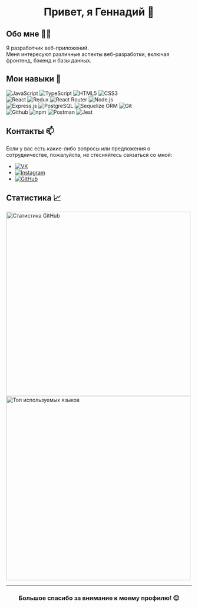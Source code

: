 <h1 align="center">Привет, я Геннадий 👋</h1>

## Обо мне 🧑‍💻

Я разработчик веб-приложений.
<br>
Меня интересуют различные аспекты веб-разработки, включая фронтенд, бэкенд и базы данных.

## Мои навыки 💪

  ![JavaScript](https://img.shields.io/badge/JavaScript-20232A?style=for-the-badge&logo=javascript)
  ![TypeScript](https://img.shields.io/badge/TypeScript-007ACC?style=for-the-badge&logo=typescript&logoColor=white)
  ![HTML5](https://img.shields.io/badge/HTML5-E34F26?style=for-the-badge&logo=html5&logoColor=white)
  ![CSS3](https://img.shields.io/badge/CSS3-1572B6?style=for-the-badge&logo=css3&logoColor=white)
  <br>
  ![React](https://img.shields.io/badge/React-20232A?style=for-the-badge&logo=react&logoColor=61DAFB)
  ![Redux](https://img.shields.io/badge/Redux-593D88?style=for-the-badge&logo=redux&logoColor=white)
  ![React Router](https://img.shields.io/badge/React_Router-CA4245?style=for-the-badge&logo=react-router&logoColor=white)
  ![Node.js](https://img.shields.io/badge/Node.js-20232A?style=for-the-badge&logo=node.js&logoColor=white)
  <br>
  ![Express.js](https://img.shields.io/badge/Express.js-404D59?style=for-the-badge)
  ![PostgreSQL](https://img.shields.io/badge/PostgreSQL-316192?style=for-the-badge&logo=postgresql&logoColor=white)
  ![Sequelize ORM](https://img.shields.io/badge/Sequelize-52B0E7?style=for-the-badge&logo=sequelize&logoColor=white)
  ![Git](https://img.shields.io/badge/Git-20232A?style=for-the-badge&logo=git&logoColor=white)
  <br>
  ![Github](https://img.shields.io/badge/GitHub-100000?style=for-the-badge&logo=github&logoColor=white)
  ![npm](https://img.shields.io/badge/npm-CB3837?style=for-the-badge&logo=npm&logoColor=white)
  ![Postman](https://img.shields.io/badge/Postman-FF6C37?style=for-the-badge&logo=postman&logoColor=white)
  ![Jest](https://img.shields.io/badge/Jest-C21325?style=for-the-badge&logo=jest&logoColor=white)

## Контакты 📫

Если у вас есть какие-либо вопросы или предложения о сотрудничестве, пожалуйста, не стесняйтесь связаться со мной:

- [![VK](https://img.shields.io/badge/VK-4a76a8?style=for-the-badge&logo=vk&logoColor=white)]([https://vk.com/](https://vk.com/escobarchik))
- [![Instagram](https://img.shields.io/badge/Instagram-E4405F?style=for-the-badge&logo=instagram&logoColor=white)](https://www.instagram.com/)
- [![GitHub](https://img.shields.io/badge/GitHub-181717?style=for-the-badge&logo=github&logoColor=white)](https://github.com/JaZzHaZzeR)

## Статистика 📈

<img src="https://github-readme-stats.vercel.app/api?username=JaZzHaZzeR&show_icons=true&theme=dracula" alt="Статистика GitHub" width="500">
<img src="https://github-readme-stats.vercel.app/api/top-langs/?username=JaZzHaZzeR&layout=compact&theme=dracula" alt="Топ используемых языков" width="500">

<hr>
<h3 align="center">Большое спасибо за внимание к моему профилю! 😊</h3>

